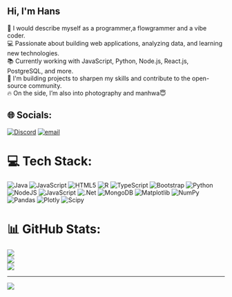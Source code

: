 ## Hi, I'm Hans 

🧠 I would describe myself as a programmer,a flowgrammer and a vibe coder.<br>
💻 Passionate about building web applications, analyzing data, and learning new technologies.<br>
📚 Currently working with JavaScript, Python, Node.js, React.js, PostgreSQL, and more.<br>
🚀 I'm building projects to sharpen my skills and contribute to the open-source community.<br>
🔥 On the side, I’m also into photography and manhwa😇<br>


## 🌐 Socials:
[![Discord](https://img.shields.io/badge/Discord-%237289DA.svg?logo=discord&logoColor=white)](https://discord.gg/https://discord.gg/nt6CbbWQ7J) [![email](https://img.shields.io/badge/Email-D14836?logo=gmail&logoColor=white)](mailto:hansith321@gmail.com) 

# 💻 Tech Stack:
![Java](https://img.shields.io/badge/java-%23ED8B00.svg?style=for-the-badge&logo=openjdk&logoColor=white) ![JavaScript](https://img.shields.io/badge/javascript-%23323330.svg?style=for-the-badge&logo=javascript&logoColor=%23F7DF1E) ![HTML5](https://img.shields.io/badge/html5-%23E34F26.svg?style=for-the-badge&logo=html5&logoColor=white) ![R](https://img.shields.io/badge/r-%23276DC3.svg?style=for-the-badge&logo=r&logoColor=white) ![TypeScript](https://img.shields.io/badge/typescript-%23007ACC.svg?style=for-the-badge&logo=typescript&logoColor=white) ![Bootstrap](https://img.shields.io/badge/bootstrap-%238511FA.svg?style=for-the-badge&logo=bootstrap&logoColor=white) ![Python](https://img.shields.io/badge/python-3670A0?style=for-the-badge&logo=python&logoColor=ffdd54) ![NodeJS](https://img.shields.io/badge/node.js-6DA55F?style=for-the-badge&logo=node.js&logoColor=white) ![JavaScript](https://img.shields.io/badge/javascript-%23323330.svg?style=for-the-badge&logo=javascript&logoColor=%23F7DF1E) ![.Net](https://img.shields.io/badge/.NET-5C2D91?style=for-the-badge&logo=.net&logoColor=white) ![MongoDB](https://img.shields.io/badge/MongoDB-%234ea94b.svg?style=for-the-badge&logo=mongodb&logoColor=white) ![Matplotlib](https://img.shields.io/badge/Matplotlib-%23ffffff.svg?style=for-the-badge&logo=Matplotlib&logoColor=black) ![NumPy](https://img.shields.io/badge/numpy-%23013243.svg?style=for-the-badge&logo=numpy&logoColor=white) ![Pandas](https://img.shields.io/badge/pandas-%23150458.svg?style=for-the-badge&logo=pandas&logoColor=white) ![Plotly](https://img.shields.io/badge/Plotly-%233F4F75.svg?style=for-the-badge&logo=plotly&logoColor=white) ![Scipy](https://img.shields.io/badge/SciPy-%230C55A5.svg?style=for-the-badge&logo=scipy&logoColor=%white)
# 📊 GitHub Stats:
![](https://github-readme-stats.vercel.app/api?username=HansithPerera&theme=react&hide_border=false&include_all_commits=false&count_private=false)<br/>
![](https://nirzak-streak-stats.vercel.app/?user=HansithPerera&theme=react&hide_border=false)<br/>
![](https://github-readme-stats.vercel.app/api/top-langs/?username=HansithPerera&theme=react&hide_border=false&include_all_commits=false&count_private=false&layout=compact)

---
[![](https://visitcount.itsvg.in/api?id=HansithPerera&icon=0&color=0)](https://visitcount.itsvg.in)
